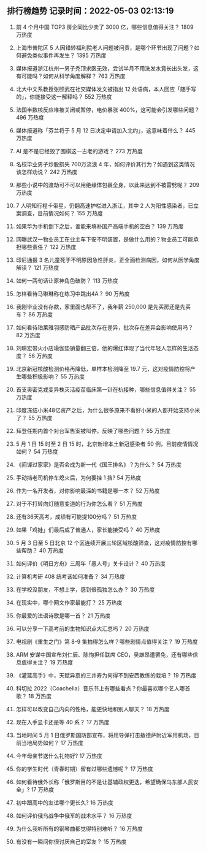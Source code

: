 
## 排行榜趋势 记录时间：2022-05-03 02:13:19
  
  1. 前 4 个月中国 TOP3 房企同比少卖了 3000 亿，哪些信息值得关注？ 1809 万热度
    
  2. 上海市普陀区 5 人因错转福利院老人问题被问责，是哪个环节出现了问题？如何避免类似事件再发生？ 1395 万热度
    
  3. 媒体报道浙江杭州一男子秃顶求医无效，尝试半月不用洗发水竟长出头发，这有可能吗？如何从科学角度解释？ 763 万热度
    
  4. 北大中文系教授张颐武在社交媒体发文被指出 12 处语病，本人回应「随手写的」，你能接受这一解释吗？ 552 万热度
    
  5. 法国半数核反应堆被关闭或暂停，电价暴涨 400%，这可能会引发哪些问题？ 496 万热度
    
  6. 媒体报道称「芬兰将于 5 月 12 日决定申请加入北约」，这意味着什么？ 445 万热度
    
  7. AI 是不是已经毁了围棋这一古老的游戏？ 273 万热度
    
  8. 名校毕业男子炒股损失 700万流浪 4 年，如何评价其行为？如遇到这类情况该怎样劝说？ 242 万热度
    
  9. 那些小说中的渡劫可不可以用绝缘体包裹全身，以此来达到不被雷劈呢？ 209 万热度
    
  10. 7 人明知行程卡带星，仍翻高速护栏进入浙江，其中 2 人为阳性感染者，已立案调查，目前情况如何？ 155 万热度
    
  11. 如果华为手机倒下之后，谁能来填补国产高端手机的空白？ 139 万热度
    
  12. 网曝武汉一物业员工在业主车下安不明装置，是做什么用的？物业员工可能承担哪些责任？ 122 万热度
    
  13. 印尼通报 3 名儿童死于不明原因急性肝炎，正全面检测病因，如何从医学角度解读？ 121 万热度
    
  14. 如何一两句话让原神角色破防？ 113 万热度
    
  15. 怎样看待马琳琳称在练习中跳出4A？ 90 万热度
    
  16. 我刚毕业没有存款，家里面也帮不了，我年薪 250,000 是先买房还是先买车？ 86 万热度
    
  17. 如何看待珀莱雅羽感防晒产品批次存在差异，批次存在差异会影响使用吗？ 82 万热度
    
  18. 刘畊宏带火小店瑜伽垫销量翻三倍，他的爆红体现了当代年轻人怎样的生活态度？ 56 万热度
    
  19. 北京新冠核酸检测价格再降低，单样本检测降至 19.7 元，这对疫情防控将产生哪些积极影响？ 55 万热度
    
  20. 首支奥密克戎变异株灭活疫苗临床第一针在杭接种，哪些信息值得关注？ 55 万热度
    
  21. 印度冻结小米48亿资产之后，为什么很多原来不看好小米的人都开始支持小米了？ 55 万热度
    
  22. 拜登任期内首个对台军售案被叫停，反映了哪些问题？ 55 万热度
    
  23. 5 月 1 日 15 时至 2 日 15 时，北京新增本土新冠感染者 50 例，目前疫情情况如何？ 54 万热度
    
  24. 《间谍过家家》是否会成为新一代《国王排名》？为什么？ 54 万热度
    
  25. 手动挡老司机停车熄火后，为何要挂 1 挡? 54 万热度
    
  26. 作为一名开发者，对你影响最深的书籍是哪一本？ 52 万热度
    
  27. 对于不打转向灯随意变道的行为你怎么看？ 51 万热度
    
  28. 还有36天高考，成绩有可能提100分吗？ 51 万热度
    
  29. 如果「鸡娃」们最后成了普通人，家长能接受吗？ 40 万热度
    
  30. 5 月 3 日至 5 日北京 12 个区连续开展三轮区域核酸筛查，这对疫情防控有哪些帮助？ 40 万热度
    
  31. 如何评价《明日方舟》三周年「愚人号」关卡设计？ 40 万热度
    
  32. 计算机考研 408 统考该如何准备？ 34 万热度
    
  33. 在学校没朋友，不想上学，感到很孤独怎么办？ 30 万热度
    
  34. 在现实中，哪个网文作家最能打？ 25 万热度
    
  35. 你最爱的法语诗歌是哪一首？ 21 万热度
    
  36. 可以分享一下高考前的生物知识点大汇总吗？ 20 万热度
    
  37. 电视剧《重生之门》第 8-9 集拍得怎么样？哪些剧情点值得关注？ 19 万热度
    
  38. ARM 安谋中国宣布刘仁辰、陈恂担任联席 CEO，吴雄昂遭罢免，还有哪些信息值得关注？ 19 万热度
    
  39. 《灌篮高手》中，天赋异禀的三井寿为何得不到安西教练的栽培？ 19 万热度
    
  40. 科切拉 2022（Coachella）音乐节上有哪些看点？你最喜欢哪个艺人哪首歌？ 18 万热度
    
  41. 怎样可以改变自己内向的性格，能更快地和别人聊天？ 18 万热度
    
  42. 现在入手显卡还是等 40 系？ 17 万热度
    
  43. 当地时间 5 月 1 日俄罗斯国防部宣布，将用导弹打击敖德萨附近军用机场，目前当地局势如何？ 17 万热度
    
  44. 今年母亲节送什么礼物好? 17 万热度
    
  45. 你的学生时代（青春时期）留有过哪些遗憾呢？ 17 万热度
    
  46. 如何看待俄外长称「俄罗斯目的不是让基辅政权更迭，希望确保乌东部人民安全」? 17 万热度
    
  47. 初中跟高中的友谊哪个更长久? 16 万热度
    
  48. 如何评价俄乌战争中俄军的战术水平？ 16 万热度
    
  49. 为什么我听所有的钢琴曲都觉得特别难听？ 16 万热度
    
  50. 有没有一瞬间你很讨厌自己的室友？ 15 万热度
    